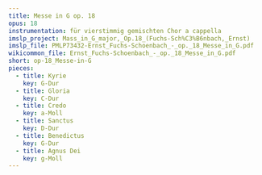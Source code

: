 ```yaml
---
title: Messe in G op. 18
opus: 18
instrumentation: für vierstimmig gemischten Chor a cappella
imslp_project: Mass_in_G_major,_Op.18_(Fuchs-Sch%C3%B6nbach,_Ernst)
imslp_file: PMLP73432-Ernst_Fuchs-Schoenbach_-_op._18_Messe_in_G.pdf
wikicommon_file: Ernst_Fuchs-Schoenbach_-_op._18_Messe_in_G.pdf
short: op-18_Messe-in-G
pieces:
  - title: Kyrie
    key: G-Dur
  - title: Gloria
    key: C-Dur
  - title: Credo
    key: a-Moll
  - title: Sanctus
    key: D-Dur
  - title: Benedictus
    key: G-Dur
  - title: Agnus Dei
    key: g-Moll
---
```

